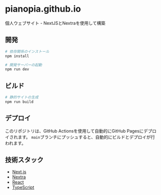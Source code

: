 # pianopia.github.io

個人ウェブサイト - NextJSとNextraを使用して構築

## 開発

```bash
# 依存関係のインストール
npm install

# 開発サーバーの起動
npm run dev
```

## ビルド

```bash
# 静的サイトの生成
npm run build
```

## デプロイ

このリポジトリは、GitHub Actionsを使用して自動的にGitHub Pagesにデプロイされます。
`main`ブランチにプッシュすると、自動的にビルドとデプロイが行われます。

## 技術スタック

- [Next.js](https://nextjs.org/)
- [Nextra](https://nextra.site/)
- [React](https://reactjs.org/)
- [TypeScript](https://www.typescriptlang.org/) 